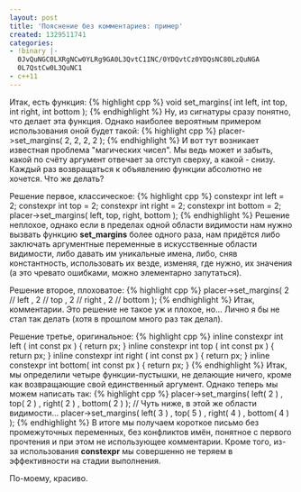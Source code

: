 ```yaml
---
layout: post
title: 'Пояснение без комментариев: пример'
created: 1329511741
categories:
- !binary |-
  0JvQuNGC0LXRgNCw0YLRg9GA0L3QvtC1INC/0YDQvtCz0YDQsNC80LzQuNGA
  0L7QstCw0L3QuNC1
- c++11
---
```

Итак, есть функция:
{% highlight cpp %}
void set_margins( int left, int top, int right, int bottom );
{% endhighlight %}
Ну, из сигнатуры сразу понятно, что делает эта функция. Однако наиболее вероятным примером использования оной будет такой:
{% highlight cpp %}
placer->set_margins( 2, 2, 2, 2 );
{% endhighlight %}
И вот тут возникает известная проблема "магических чисел". Мы ведь может и забыть, какой по счёту аргумент отвечает за отступ сверху, а какой - снизу. Каждый раз возвращаться к объявлению функции абсолютно не хочется. Что же делать?

Решение первое, классическое:
{% highlight cpp %}
constexpr int left   = 2;
constexpr int top    = 2;
constexpr int right  = 2;
constexpr int bottom = 2;
placer->set_margins( left, top, right, bottom );
{% endhighlight %}
Решение неплохое, однако если в пределах одной области видимости нам нужно вызвать функцию **set_margins** более одного раза, нам придётся либо заключать аргументные переменные в искусственные области видимости, либо давать им уникальные имена, либо, сняв константность, использовать их везде, изменяя, где нужно, их значения (а это чревато ошибками, можно элементарно запутаться).

Решение второе, плоховатое:
{% highlight cpp %}
placer->set_margins(   2 // left
                     , 2 // top
                     , 2 // right
                     , 2 // bottom 
                   );
{% endhighlight %}
Итак, комментарии. Это решение не такое уж и плохое, но... Лично я бы не стал так делать (хотя в прошлом много раз так делал).

Решение третье, оригинальное:
{% highlight cpp %}
inline constexpr int left  ( int const px ) { return px; }
inline constexpr int top   ( int const px ) { return px; }
inline constexpr int right ( int const px ) { return px; }
inline constexpr int bottom( int const px ) { return px; }
{% endhighlight %}
Итак, мы определили четыре функции-пустышки, не делающие ничего, кроме как возвращающие свой единственный аргумент. Однако теперь мы можем написать так:
{% highlight cpp %}
placer->set_margins(   left( 2 )
                     , top( 2 )
                     , right( 2 )
                     , bottom( 2 ) );
// Чуть ниже, в этой же области видимости...
placer->set_margins(   left( 3 )
                     , top( 5 )
                     , right( 4 )
                     , bottom( 4 ) );
{% endhighlight %}
В итоге мы получаем короткое письмо без промежуточных переменных, без конфликтов имён, понятное с первого прочтения и при этом не использующее комментарии. Кроме того, из-за использования **constexpr** мы совершенно не теряем в эффективности на стадии выполнения.

По-моему, красиво.
